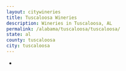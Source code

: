 ```yaml
---
layout: citywineries
title: Tuscaloosa Wineries
description: Wineries in Tuscaloosa, AL
permalink: /alabama/tuscaloosa/tuscaloosa/
state: al
county: tuscaloosa
city: tuscaloosa
---
```

-
